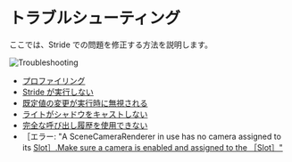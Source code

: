 # トラブルシューティング

ここでは、Stride での問題を修正する方法を説明します。

![Troubleshooting](media/troubleshooting.png)

* [プロファイリング](profiling.md)
* [Stride が実行しない](stride-doesnt-run.md)
* [既定値の変更が実行時に無視される](default-value-changes-ignored-at-runtime.md)
* [ライトがシャドウをキャストしない](lights-dont-cast-shadows.md)
* [完全な呼び出し履歴を使用できない](full-call-stack-not-available.md)
* ［エラー: "A SceneCameraRenderer in use has no camera assigned to its [Slot］.Make sure a camera is enabled and assigned to the ［Slot］"](error-a-scenecamerarenderer-in-use-has-no-camera-set.md)

